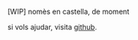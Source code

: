 [WIP] nomès en castella, de moment

si vols ajudar, visita [github](https://github.com/voidpixel/apiblog.voidpixel.net).

